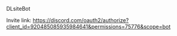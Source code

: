 DLsiteBot

Invite link:
https://discord.com/oauth2/authorize?client_id=920485085935984641&permissions=75776&scope=bot